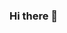 ### Hi there 👋

<!--
**PranavRNambiar/PranavRNambiar** is a ✨ _special_ ✨ repository because its `README.md` (this file) appears on your GitHub profile.

<h3>🔭 I’m currently working on </h3>
- <a href= 'https://www.xdrop.app/'> Xdrop- Fasest File Transfer </a>
- 
<h3> 🌱 I’m currently learning  </h3>
- Transfer Learning
- GANS
- Flutter
<h3> 👯 I’m looking to collaborate on </h3>
  
- Technical Blog Posts
- Projects related to ML/Deep Learning
-  Projects related to Flutter
- Building Cool APIs
